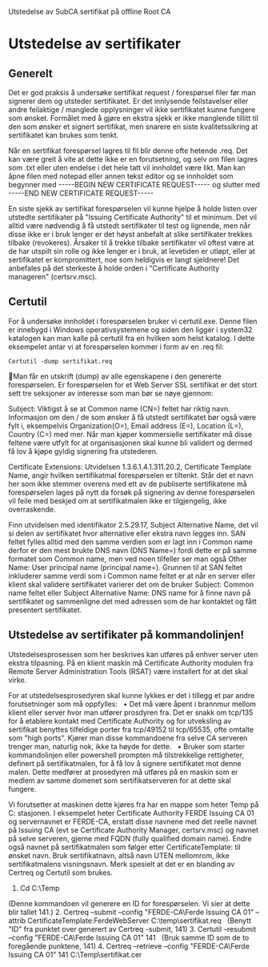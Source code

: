 
Utstedelse av SubCA sertifikat på offline Root CA

# Utstedelse av sertifikater

## Generelt

Det er god praksis å undersøke sertifikat request / forespørsel filer før man signerer dem og utsteder sertifikatet. Er det innlysende feilstavelser eller andre feilaktige / manglede opplysninger vil ikke sertifikatet kunne fungere som ønsket. Formålet med å gjøre en ekstra sjekk er ikke manglende tillitt til den som ønsker et signert sertifikat, men snarere en siste kvalitetssikring at sertifikatet kan brukes som tenkt.

Når en sertifikat forespørsel lagres til fil blir denne ofte hetende .req. Det kan være greit å vite at dette ikke er en forutsetning, og selv om filen lagres som .txt eller uten endelse i det hele tatt vil innholdet være likt. Man kan åpne filen med notepad eller annen tekst editor og se innholdet som begynner med -----BEGIN NEW CERTIFICATE REQUEST----- og slutter med -----END NEW CERTIFICATE REQUEST-----

En siste sjekk av sertifikat forespørselen vil kunne hjelpe å holde listen over utstedte sertifikater på "Issuing Certificate Authority" til et minimum. Det vil alltid være nødvendig å få utstedt sertifikater til test og lignende, men når disse ikke er i bruk lenger er det høyst anbefalt at slike sertifikater trekkes tilbake (revokeres). Årsaker til å trekke tilbake sertifikater vil oftest være at de har utspilt sin rolle og ikke lenger er i bruk, at levetiden er utløpt, eller at sertifikatet er kompromittert, noe som heldigvis er langt sjeldnere! Det anbefales på det sterkeste å holde orden i "Certificate Authority manageren" (certsrv.msc). 

## Certutil

For å undersøke innholdet i forespørselen bruker vi certutil.exe. Denne filen er innebygd i Windows operativsystemene og siden den ligger i system32 katalogen kan man kalle på certutil fra en hvilken som helst katalog. I dette eksempelet  antar vi at forespørselen kommer i form av en .req fil:
	
	Certutil -dump sertifikat.req
Man får en utskrift (dump) av alle egenskapene i den genererte forespørselen. Er forespørselen for et Web Server SSL sertifikat er det stort sett tre seksjoner av interesse som man bør se nøye gjennom: 

Subject:
Viktigst å se at Common name (CN=) feltet har riktig navn. 
Informasjon om den / de som ønsker å få utstedt sertifikatet bør også være fylt i, eksempelvis Organization(O=), Email address (E=),  Location (L=), Country (C=) med mer. Når man kjøper kommersielle sertifikater må disse feltene være utfylt for at organisasjonen skal kunne bli validert og dermed få lov å kjøpe gyldig signering fra utstederen.

Certificate Extensions:
Utvidelsen 1.3.6.1.4.1.311.20.2, Certificate Template Name, angir hvilken sertifikatmal forespørselen er tiltenkt. Står det  et navn her som ikke stemmer overens med ett av de publiserte sertifikatene må forespørselen lages på nytt da forsøk på signering av denne forespørselen vil feile med beskjed om at sertifikatmalen ikke er tilgjengelig, ikke overraskende.

Finn utvidelsen med identifikator 2.5.29.17, Subject Alternative Name, det vil si delen av sertifikatet hvor alternative eller ekstra navn legges inn. SAN feltet fylles alltid med den samme verdien som er lagt inn i Common name derfor er den mest brukte DNS navn (DNS Name=) fordi dette er på samme formatet som Common name, men ved noen tilfeller ser man også Other Name: User principal name (principal name=).
Grunnen til at SAN feltet inkluderer samme verdi  som i Common name feltet er at når en server eller klient skal validere sertifikatet varierer det om de bruker Subject: Common name feltet eller Subject Alternative Name: DNS name for å finne navn på sertifikatet og sammenligne det med adressen som de har kontaktet og fått presentert sertifikatet.

## Utstedelse av sertifikater på kommandolinjen!

Utstedelsesprosessen som her beskrives kan utføres på enhver server uten ekstra tilpasning. På en klient maskin må  Certificate Authority modulen fra Remote Server Administration Tools (RSAT) være installert for at det skal virke.

For at utstedelsesprosedyren skal kunne lykkes er det i tillegg et par andre forutsetninger som må oppfylles:
	 
• Det må være åpent i brannmur mellom klient eller server hvor man utfører prosdyren fra. Det er snakk om tcp/135 for å etablere kontakt med Certificate Authority og for utveksling av sertifikat benyttes tilfeldige porter fra tcp/49152 til tcp/65535, ofte omtalte som "high ports". Kjører man disse kommandoene fra selve CA serveren trenger man, naturlig nok, ikke ta høyde for dette.
 
• Bruker som starter kommandolinjen eller powershell prompten må tilstrekkelige rettigheter, definert på sertifikatmalen, for å få lov å signere sertifikatet mot denne malen. Dette medfører at prosedyren må utføres på en maskin som er medlem av samme domenet som sertifikatserveren for at dette skal fungere.

Vi forutsetter at maskinen dette kjøres fra har en mappe som heter Temp på C: stasjonen. I eksempelet heter Certificate Authority FERDE Issuing CA 01 og servernavnet er FERDE-CA, erstatt disse navnene med det reelle navnet på Issuing CA (evt se Certificate Authority Manager, certsrv.msc) og navnet på selve serveren, gjerne med FQDN (fully qualified domain name). Endre også navnet på sertifikatmalen som følger etter CertificateTemplate: til ønsket navn. Bruk sertifikatnavn, altså navn UTEN mellomrom, ikke sertifikatmalens visningsnavn. Merk spesielt at det er en blanding av Certreq og Certutil som brukes.

1. Cd C:\Temp

(Denne kommandoen vil generere en ID for forespørselen. Vi sier at dette blir tallet 141.)
2. Certreq –submit –config "FERDE-CA\Ferde Issuing CA 01" –attrib CertificateTemplate:FerdeWebServer C:\temp\sertifikat.req
     
(Benytt "ID" fra punktet over generert av Certreq -submit, 141)
3. Certutil –resubmit –config "FERDE-CA\Ferde Issuing CA 01” 141
     
(Bruk samme ID som de to foregående punktene, 141)
4. Certreq –retrieve –config "FERDE-CA\Ferde Issuing CA 01" 141 C:\Temp\sertifikat.cer
